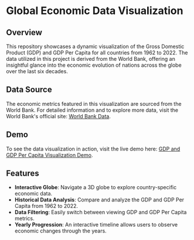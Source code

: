 # Global Economic Data Visualization

## Overview

This repository showcases a dynamic visualization of the Gross Domestic Product (GDP) and GDP Per Capita for all countries from 1962 to 2022. The data utilized in this project is derived from the World Bank, offering an insightful glance into the economic evolution of nations across the globe over the last six decades.

## Data Source

The economic metrics featured in this visualization are sourced from the World Bank. For detailed information and to explore more data, visit the World Bank's official site: [World Bank Data](https://databank.worldbank.org/indicator/NY.GDP.MKTP.CD/1ff4a498/Popular-Indicators).

## Demo

To see the data visualization in action, visit the live demo here: [GDP and GDP Per Capita Visualization Demo](https://visual-globe.vercel.app/).

## Features

- **Interactive Globe**: Navigate a 3D globe to explore country-specific economic data.
- **Historical Data Analysis**: Compare and analyze the GDP and GDP Per Capita from 1962 to 2022.
- **Data Filtering**: Easily switch between viewing GDP and GDP Per Capita metrics.
- **Yearly Progression**: An interactive timeline allows users to observe economic changes through the years.
